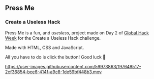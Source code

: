 ## Press Me
### Create a Useless Hack

Press Me is a fun, and *usesless*, project made on Day 2 of [Global Hack Week](https://ghw.mlh.io/oct) for the Create a Useless Hack challenge.

Made with HTML, CSS and JavaScript.

All you have to do is click the button! Good luck 🥳



https://user-images.githubusercontent.com/59973863/197648517-2cf36854-bce6-414f-a9c8-1de59bf448b3.mov


